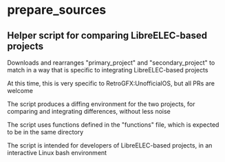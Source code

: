 # prepare_sources
## Helper script for comparing LibreELEC-based projects

Downloads and rearranges "primary_project" and "secondary_project" to match
in a way that is specific to integrating LibreELEC-based projects

At this time, this is very specific to RetroGFX:UnofficialOS, but all PRs are
welcome

The script produces a diffing environment for the two projects, for comparing
and integrating differences, without less noise

The script uses functions defined in the "functions" file, which is expected
to be in the same directory

The script is intended for developers of LibreELEC-based projects, in an
interactive Linux bash environment
